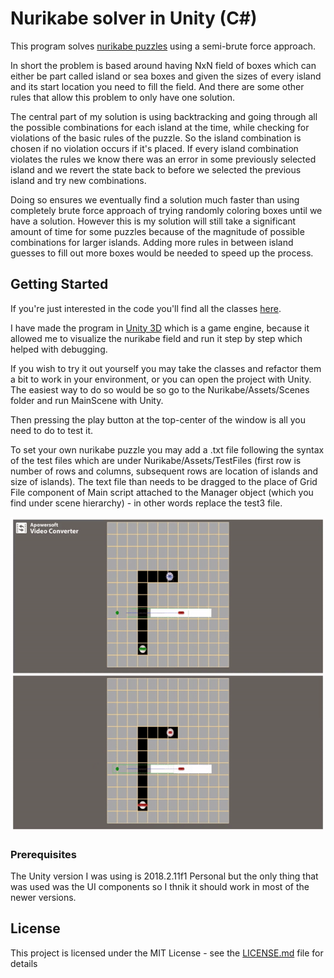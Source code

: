 # Nurikabe solver in Unity (C#)

This program solves [nurikabe puzzles](https://en.wikipedia.org/wiki/Nurikabe_(puzzle)) using a semi-brute force approach.

In short the problem is based around having NxN field of boxes which can either be part called island or sea boxes and given the sizes of every island and its start location you need to fill the field. And there are some other rules that allow this problem to only have one solution.

The central part of my solution is using backtracking and going through all the possible combinations for each island at the time, while checking for violations of the basic rules of the puzzle. So the island combination is chosen if no violation occurs if it's placed. If every island combination violates the rules we know there was an error in some previously selected island and we revert the state back to before we selected the previous island and try new combinations.

Doing so ensures we eventually find a solution much faster than using completely brute force approach of trying randomly coloring boxes until we have a solution. However this is my solution will still take a significant amount of time for some puzzles because of the magnitude of possible combinations for larger islands. Adding more rules in between island guesses to fill out more boxes would be needed to speed up the process.

## Getting Started

If you're just interested in the code you'll find all the classes [here](Nurikabe/Assets/Scripts).

I have made the program in [Unity 3D](https://unity3d.com/) which is a game engine, because it allowed me to visualize the nurikabe field and run it step by step which helped with debugging.

If you wish to try it out yourself you may take the classes and refactor them a bit to work in your environment, or you can open the project with Unity. The easiest way to do so would be so go to the Nurikabe/Assets/Scenes folder and run MainScene with Unity.

Then pressing the play button at the top-center of the window is all you need to do to test it. 

To set your own nurikabe puzzle you may add a .txt file following the syntax of the test files which are under Nurikabe/Assets/TestFiles (first row is number of rows and columns, subsequent rows are location of islands and size of islands). The text file than needs to be dragged to the place of Grid File component of Main script attached to the Manager object (which you find under scene hierarchy) - in other words replace the test3 file.

![](demo.gif)

### Prerequisites

The Unity version I was using is 2018.2.11f1 Personal  but the only thing that was used was the UI components so I thnik it should work in most of the newer versions.

## License

This project is licensed under the MIT License - see the [LICENSE.md](LICENSE.md) file for details


